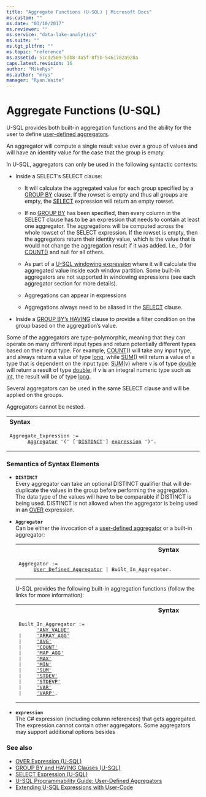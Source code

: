 ```yaml
---
title: "Aggregate Functions (U-SQL) | Microsoft Docs"
ms.custom: ""
ms.date: "03/10/2017"
ms.reviewer: ""
ms.service: "data-lake-analytics"
ms.suite: ""
ms.tgt_pltfrm: ""
ms.topic: "reference"
ms.assetid: 51cd2509-5db8-4a5f-8f5b-5461782a928a
caps.latest.revision: 16
author: "MikeRys"
ms.author: "mrys"
manager: "Ryan.Waite"
---
```

# Aggregate Functions (U-SQL)
U-SQL provides both built-in aggregation functions and the ability for the user to define [user-defined aggregators](https://docs.microsoft.com/azure/data-lake-analytics/data-lake-analytics-u-sql-programmability-guide#user-defined-aggregates--udagg).  

An aggregator will compute a single result value over a group of values and will have an identity value for the case that the group is empty. 

In U-SQL, aggregators can only be used in the following syntactic contexts: 

* Inside a SELECT’s SELECT clause:
  * It will calculate the aggregated value for each group specified by a [GROUP BY](group-by-and-having-clauses-u-sql.md) clause. If the rowset is empty and thus all groups are empty, the [SELECT](select-expression-u-sql.md) expression will return an empty rowset. 

  * If no [GROUP BY](group-by-and-having-clauses-u-sql.md) has been specified, then every column in the SELECT clause has to be an expression that needs to contain at least one aggregator. The aggregations will be computed across the whole rowset of the SELECT expression. If the rowset is empty, then the aggregators return their identity value, which is the value that is would not change the aggregation result if it was added. I.e., 0 for [COUNT()](count-u-sql.md) and null for all others.

  * As part of a [U-SQL windowing expression](over-expression-u-sql.md) where it will calculate the aggregated value inside each window partition. Some built-in aggregators are not supported in windowing expressions (see each aggregator section for more details). 

  * Aggregations can appear in expressions 

  * Aggregations always need to be aliased in the [SELECT](select-expression-u-sql.md) clause. 
  
* Inside a [GROUP BY’s HAVING](group-by-and-having-clauses-u-sql.md) clause to provide a filter condition on the group based on the aggregation’s value. 
 
Some of the aggregators are type-polymorphic, meaning that they can operate on many different input types and return potentially different types based on their input type. For example, [COUNT](count-u-sql.md)() will take any input type, and always return a value of type [long](numeric-types-and-literals.md), while [SUM](sum-u-sql.md)() will return a value of a type that is dependent on the input type: [SUM](sum-u-sql.md)(v) where v is of type [double](numeric-types-and-literals.md) will return a result of type [double](numeric-types-and-literals.md); if v is an integral numeric type such as [int](numeric-types-and-literals.md), the result will be of type [long](numeric-types-and-literals.md). 

Several aggregators can be used in the same SELECT clause and will be applied on the groups. 

Aggregators cannot be nested. 

<table><th align="left">Syntax</th><tr><td><pre>
Aggregate_Expression :=                                                                                  
      <a href="#aggr">Aggregator</a> '(' ['<a href="#dist">DISTINCT</a>'] <a href="#exp">expression</a> ')'. 
</pre></td></tr></table>

### Semantics of Syntax Elements 
* <a name="dist"></a>**`DISTINCT`**  
Every aggregator can take an optional DISTINCT qualifier that will de-duplicate the values in the group before performing the aggregation. The data type of the values will have to be comparable if DISTINCT is being used. DISTINCT is not allowed when the aggregator is being used in an [OVER](over-expression-u-sql.md) expression.

* <a name="aggr"></a>**`Aggregator`**  
Can be either the invocation of a [user-defined aggregator](https://docs.microsoft.com/azure/data-lake-analytics/data-lake-analytics-u-sql-programmability-guide#user-defined-aggregates--udagg) or a built-in aggregator: 

  <table><th>Syntax</th><tr><td><pre>Aggregator :=                                                                                       <br />     <a href="https://docs.microsoft.com/azure/data-lake-analytics/data-lake-analytics-u-sql-programmability-guide#user-defined-aggregates--udagg">User_Defined_Aggregator</a> | Built_In_Aggregator.</pre></td></tr></table>


  U-SQL provides the following built-in aggregation functions (follow the links for more information): 

  <table><th>Syntax</th><tr><td><pre>Built_In_Aggregator :=                                                                              <br />      <a href="any-value-u-sql.md">'ANY_VALUE'</a>
  |     <a href="array-agg-u-sql.md">'ARRAY_AGG'</a>
  |     <a href="avg-u-sql.md">'AVG'</a>
  |     <a href="count-u-sql.md">'COUNT'</a>
  |     <a href="map-agg-u-sql.md">'MAP_AGG'</a>
  |     <a href="max-u-sql.md">'MAX'</a>
  |     <a href="min-u-sql.md">'MIN'</a>
  |     <a href="sum-u-sql.md">'SUM'</a>
  |     <a href="stdev-u-sql.md">'STDEV'</a>
  |     <a href="stdevp-u-sql.md">'STDEVP'</a>
  |     <a href="var-u-sql.md">'VAR'</a>
  |     <a href="varp-u-sql.md">'VARP'</a>.</pre></td></tr></table>



* <a name="exp"></a>**`expression`**  
The C# expression (including column references) that gets aggregated. The expression cannot contain other aggregators. Some aggregators may support additional options besides 

### See also 
* [OVER Expression (U-SQL)](over-expression-u-sql.md) 
* [GROUP BY and HAVING Clauses (U-SQL)](group-by-and-having-clauses-u-sql.md)
* [SELECT Expression (U-SQL)](select-expression-u-sql.md)
* [U-SQL Programmability Guide: User-Defined Aggregators](https://docs.microsoft.com/azure/data-lake-analytics/data-lake-analytics-u-sql-programmability-guide#user-defined-aggregates--udagg)
* [Extending U-SQL Expressions with User-Code](extending-u-sql-expressions-with-user-code.md)  
